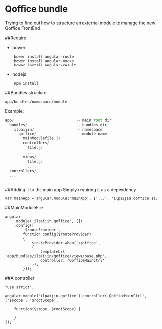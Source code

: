 Qoffice bundle
===========

Trying to find out how to structure an external module to manage the new Qoffice FrontEnd. 

##Require

* bower
```
    bower install angular-route
    bower install angular-mocks
    bower install angular-result
```
* nodejs
```shell
    npm install
```

##Bundles structure

    app/bundles/namespace/module

Example:

```js
app/                            -- main root dir
  bundles/                      -- bundles dir
    ilpaijin/                   -- namespace
      qoffice/                  -- module name
        mainModulefile.js
        controllers/
          file.js
          ...
        views/
          file.js
          ...
  controllers/
  ...
    
```

##Adding it to the main app
Simply requiring it as a dependency
```
var mainApp = angular.module('mainApp', ['...', 'ilpaijin.qoffice']);
``` 

##MainModuleFile
```
angular
    .module('ilpaijin.qoffice', [])
    .config([
        '$routeProvider', 
        function config($routeProvider) 
        {
            $routeProvider.when('/qoffice', 
            {
                templateUrl: 'app/bundles/ilpaijin/qoffice/views/base.php',
                controller: 'QofficeMainCtrl'
            });
        }]);
```

##A controller
```
"use strict";

angular.module('ilpaijin.qoffice').controller('QofficeMainCtrl', ['$scope', '$rootScope',

    function($scope, $rootScope) {

    }
]);
```